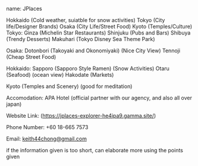 name: JPlaces

<areas we cover in japan>
Hokkaido (Cold weather, suiatble for snow activities)
Tokyo (City life/Designer Brands)
Osaka (City Life/Street Food)
Kyoto (Temples/Culture)

 <More Detailed>
Tokyo:
Ginza (Michelin Star Restaurants)
Shinjuku (Pubs and Bars)
Shibuya (Trendy Desserts)
Makuhari (Tokyo Disney Sea Theme Park)

Osaka:
Dotonbori (Takoyaki and Okonomiyaki) (Nice City View)
Tennoji (Cheap Street Food)

Hokkaido:
Sapporo (Sapporo Style Ramen) (Snow Activities)
Otaru (Seafood) (ocean view)
Hakodate (Markets)

Kyoto (Temples and Scenery) (good for meditation)

Accomodation:
APA Hotel (official partner with our agency, and also all over japan)

Website Link:
(https://jplaces-explorer-he4ipa9.gamma.site/)

Phone Number:
+60 18-665 7573

Email: keith44chong@gmail.com

if the information given is too short, can elaborate more using the points given

